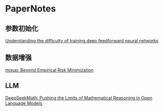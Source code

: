 # PaperNotes

## 参数初始化

[Understanding the difficulty of training deep feedforward neural networks](https://zhuanlan.zhihu.com/p/1895064484583813966)

## 数据增强

[mixup: Beyond Empirical Risk Minimization](https://zhuanlan.zhihu.com/p/1889724549882430181)

## LLM

[DeepSeekMath: Pushing the Limits of Mathematical Reasoning in Open Language Models](https://zhuanlan.zhihu.com/p/30022349554)

